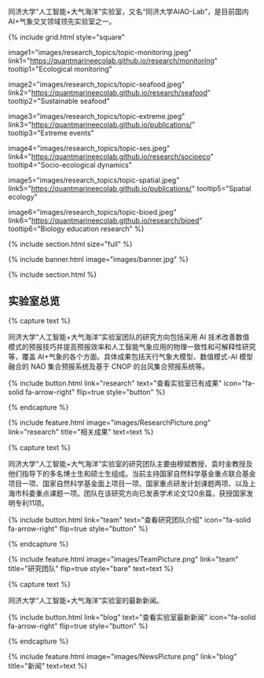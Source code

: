 ---
---

同济大学“人工智能+大气海洋”实验室，又名“同济大学AIAO-Lab”，是目前国内 AI+气象交叉领域领先实验室之一。

{%
  include grid.html
  style="square"

  image1="images/research_topics/topic-monitoring.jpeg"
  link1="https://quantmarineecolab.github.io/research/monitoring"
  tooltip1="Ecological monitoring"

  image2="images/research_topics/topic-seafood.jpeg"
  link2="https://quantmarineecolab.github.io/research/seafood"
  tooltip2="Sustainable seafood"

  image3="images/research_topics/topic-extreme.jpeg"
  link3="https://quantmarineecolab.github.io/publications/"
  tooltip3="Extreme events"

  image4="images/research_topics/topic-ses.jpeg"
  link4="https://quantmarineecolab.github.io/research/socioeco"
  tooltip4="Socio-ecological dynamics"
  
  image5="images/research_topics/topic-spatial.jpeg"
  link5="https://quantmarineecolab.github.io/publications/"
  tooltip5="Spatial ecology"
  
  image6="images/research_topics/topic-bioed.jpeg"
  link6="https://quantmarineecolab.github.io/research/bioed"
  tooltip6="Biology education research"
%}

{% include section.html size="full" %}

{% include banner.html image="images/banner.jpg" %}

{% include section.html %}

## 实验室总览

{% capture text %}

同济大学“人工智能+大气海洋”实验室团队的研究方向包括采用 AI 技术改善数值模式的预报技巧并提高预报效率和人工智能气象应用的物理一致性和可解释性研究等，覆盖 AI+气象的各个方面。具体成果包括天行气象大模型、数值模式-AI 模型融合的 NAO 集合预报系统及基于 CNOP 的台风集合预报系统等。

{%
  include button.html
  link="research"
  text="查看实验室已有成果"
  icon="fa-solid fa-arrow-right"
  flip=true
  style="button"
%}

{% endcapture %}

{%
  include feature.html
  image="images/ResearchPicture.png"
  link="research"
  title="相关成果"
  text=text
%}

{% capture text %}

同济大学“人工智能+大气海洋”实验室的研究团队主要由穆斌教授、袁时金教授及他们指导下的多名博士生和硕士生组成。当前主持国家自然科学基金重点联合基金项目一项、国家自然科学基金面上项目一项、国家重点研发计划课题两项、以及上海市科委重点课题一项。团队在该研究方向已发表学术论文120余篇，获授国家发明专利11项。

{%
  include button.html
  link="team"
  text="查看研究团队介绍"
  icon="fa-solid fa-arrow-right"
  flip=true
  style="button"
%}

{% endcapture %}

{%
  include feature.html
  image="images/TeamPicture.png"
  link="team"
  title="研究团队"
  flip=true
  style="bare"
  text=text
%}

{% capture text %}

同济大学“人工智能+大气海洋”实验室的最新新闻。

{%
  include button.html
  link="blog"
  text="查看实验室最新新闻"
  icon="fa-solid fa-arrow-right"
  flip=true
  style="button"
%}

{% endcapture %}

{%
  include feature.html
  image="images/NewsPicture.png"
  link="blog"
  title="新闻"
  text=text
%}

